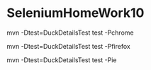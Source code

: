 # SeleniumHomeWork10

mvn -Dtest=DuckDetailsTest test -Pchrome

mvn -Dtest=DuckDetailsTest test -Pfirefox

mvn -Dtest=DuckDetailsTest test -Pie



